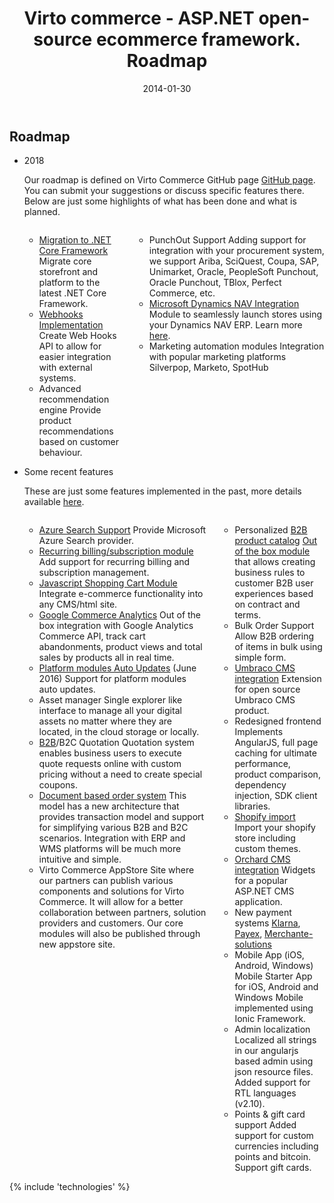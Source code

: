 ﻿---
title: Virto commerce - ASP.NET open-source ecommerce framework. Roadmap
description: Virto commerce - ASP.NET open-source ecommerce framework. Roadmap
date: 2014-01-30
permalink: roadmap
tags : 
- roadmap
- commerce
---
<article role="main" class="main">
	<!-- Roadmap -->
	<div class="roadmap __responsive">
		<h1 class="head-title">Roadmap</h1>
		<ul class="list">
			<li class="list-item">
				<div class="roadmap-ico"></div>
				<p class="roadmap-title">2018</p>
				<p class="roadmap-descr">Our roadmap is defined on Virto Commerce GitHub page <a href="https://github.com/VirtoCommerce/vc-platform/milestone/25" rel="nofollow" target="_blank">GitHub page</a>. You can submit your suggestions or discuss specific features there. Below are just some highlights of what has been done and what is planned.</p>
				<div class="columns">
					<div class="column">
						<div class="block">
							<ul class="list">						
								<li>
									<span class="title"><a href="https://github.com/VirtoCommerce/vc-platform/issues/617" rel="nofollow">Migration to .NET Core Framework</a></span>
									<span class="descr">Migrate core storefront and platform to the latest .NET Core Framework.</span>
								</li>
								<li> 
									<span class="title"><a href="https://github.com/VirtoCommerce/vc-platform/issues/565" rel="nofollow">Webhooks Implementation</a></span>
									<span class="descr">Create Web Hooks API to allow for easier integration with external systems.</span>
								</li>
								<li>
									<span class="title">Advanced recommendation engine</span>
									<span class="descr">Provide product recommendations based on customer behaviour.</span>
								</li>								
							</ul>
						</div>
					</div>
					<div class="column">
						<div class="block">
							<ul class="list">				
								<li>
									<span class="title">PunchOut Support</span>
									<span class="descr">Adding support for integration with your procurement system, we support Ariba, SciQuest, Coupa, SAP, Unimarket, Oracle, PeopleSoft Punchout, Oracle Punchout, TBlox, Perfect Commerce, etc.</span>
								</li>
								<li>
									<span class="title"><a href="/features/ecommerce-microsoft-dynamics-nav">Microsoft Dynamics NAV Integration</a></span>
									<span class="descr">Module to seamlessly launch stores using your Dynamics NAV ERP. Learn more <a href="/features/ecommerce-microsoft-dynamics-nav">here</a>.</span>
								</li>
								<li>
									<span class="title">Marketing automation modules</span>
									<span class="descr">Integration with popular marketing platforms Silverpop, Marketo, SpotHub</span>
								</li>
							</ul>
						</div>
					</div>
				</div>
			</li>
			<li class="list-item">
				<div class="roadmap-ico"></div>
				<p class="roadmap-title">Some recent features</p>
				<p class="roadmap-descr">These are just some features implemented in the past, more details available <a href="https://virtocommerce.com/blog/category/release">here</a>.</p>
				<div class="columns">
					<div class="column">
						<div class="block">
							<ul class="list">
								<li>
									<span class="title"><a href="https://github.com/VirtoCommerce/vc-module-azure-search" target="_blank">Azure Search Support</a></span>
									<span class="descr">Provide Microsoft Azure Search provider.</span>
								</li>							                                
								<li>
									<span class="title"><a href="https://github.com/VirtoCommerce/vc-platform/issues/572" target="_blank">Recurring billing/subscription module</a></span>
									<span class="descr">Add support for recurring billing and subscription management.</span>
								</li>								
								<li>
									<span class="title"><a href="https://github.com/VirtoCommerce/vc-module-javascript-shoppingcart" target="_blank">Javascript Shopping Cart Module</a></span>
									<span class="descr">Integrate e-commerce functionality into any CMS/html site.</span>
								</li>
								<li>
									<span class="title"><a href="/apps/extensions/google-ecommerce-analytics-module">Google Commerce Analytics</a></span>
									<span class="descr">Out of the box integration with Google Analytics Commerce API, track cart abandonments, product views and total sales by products all in real time.</span>
								</li>
								<li>
									<span class="title"><a href="https://blog.virtocommerce.com/2016/06/09/virtocommerce-2-11-release-notes/" target="_blank">Platform modules Auto Updates</a> (June 2016)</span>
									<span class="descr">Support for platform modules auto updates.</span>
								</li>
								<li>
									<span class="title">Asset manager</span>
									<span class="descr">Single explorer like interface to manage all your digital assets no matter where they are located, in the cloud storage or locally.</span>
								</li>
								<li>
									<span class="title"><a href="/b2b-ecommerce-platform">B2B</a>/B2C Quotation</span>
									<span class="descr">Quotation system enables business users to execute quote requests online with custom pricing without a need to create special coupons.</span>
								</li>
								<li>
									<span class="title"><a href="/order-management-software">Document based order system</a></span>
									<span class="descr">This model has a new architecture that provides transaction model and support for simplifying various B2B and B2C scenarios. Integration with ERP and WMS platforms will be much more intuitive and simple.</span>
								</li>
								<li>
									<span class="title">Virto Commerce AppStore</span>
									<span class="descr">Site where our partners can publish various components and solutions for Virto Commerce. It will allow for a better collaboration between partners, solution providers and customers. Our core modules will also be published through new appstore site.</span>
								</li>
							</ul>
						</div>
					</div>
					<div class="column">
						<div class="block">
							<ul class="list">
								<li>
									<span class="title">Personalized <a href="/b2b-ecommerce-platform">B2B product catalog</a></span>
									<span class="descr"><a href="https://github.com/VirtoCommerce/vc-module-catalog-personalization" target="_blank">Out of the box module</a> that allows creating business rules to customer B2B user experiences based on contract and terms.</span>
								</li>                                
								<li>
									<span class="title">Bulk Order Support</span>
									<span class="descr">Allow B2B ordering of items in bulk using simple form.</span>
								</li>							
								<li>
									<span class="title"><a href="/features/umbraco-cms-ecommerce">Umbraco CMS integration</a></span>
									<span class="descr">Extension for open source Umbraco CMS product.</span>
								</li>
								<li>
									<span class="title">Redesigned frontend</span>
									<span class="descr">Implements AngularJS, full page caching for ultimate performance, product comparison, dependency injection, SDK client libraries.</span>
								</li>
								<li>
									<span class="title"><a href="/features/shopify-migration">Shopify import</a></span>
									<span class="descr">Import your shopify store including custom themes.</span>
								</li>
								<li>
									<span class="title"><a href="/features/orchard-cms-ecommerce">Orchard CMS integration</a></span>
									<span class="descr">Widgets for a popular ASP.NET CMS application.</span>
								</li>
								<li>
									<span class="title">New payment systems</span>
									<span class="descr"><a href="https://klarna.com" rel="nofollow">Klarna</a>, <a href="http://payex.com" rel="nofollow">Payex</a>, <a href="https://www.merchante-solutions.com/" rel="nofollow">Merchante-solutions</a></span>
								</li>
								<li>
									<span class="title">Mobile App (iOS, Android, Windows)</span>
									<span class="descr">Mobile Starter App for iOS, Android and Windows Mobile implemented using Ionic Framework.</span>
								</li>
								<li>
									<span class="title">Admin localization</span>
									<span class="descr">Localized all strings in our angularjs based admin using json resource files. Added support for RTL languages (v2.10).</span>
								</li>
								<li>
									<span class="title">Points & gift card support</span>
									<span class="descr">Added support for custom currencies including points and bitcoin. Support gift cards.</span>
								</li>
							</ul>
						</div>
					</div>
				</div>
			</li>
		</ul>
	</div>
	{% include 'technologies' %}
</article>
